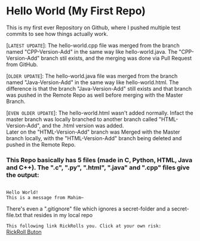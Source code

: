 # Hello World (My First Repo)
This is my first ever Repository on Github, where I pushed multiple test commits to see how things actually work.  

[`LATEST UPDATE`]: The hello-world.cpp file was merged from the branch named "CPP-Version-Add" in the same way like hello-world.java. The "CPP-Version-Add" branch stil exists, and the merging was done via Pull Request from GitHub.

[`OLDER UPDATE`]: The hello-world.java file was merged from the branch named "Java-Version-Add" in the same way like hello-world.html. The difference is that the branch "Java-Version-Add" still exists and that branch was pushed in the Remote Repo as well before merging with the Master Branch.

[`EVEN OLDER UPDATE`]: The hello-world.html wasn't added normally. Infact the master branch was locally branched to another branch called "HTML-Version-Add", and the .html version was added.  
Later on the "HTML-Version-Add" branch was Merged with the Master branch locally, with the "HTML-Version-Add" branch being deleted and pushed in the Remote Repo.


### This Repo basically has 5 files (made in C, Python, HTML, Java and C++). The ".c", ".py", ".html", ".java" and ".cpp" files give the output:

```  

Hello World!
This is a message from Mahim~

```  
There's even a ".gitignore" file which ignores a secret-folder and a secret-file.txt that resides in my local repo  

`This following link RickRolls you. Click at your own risk:`  
[RickRoll Buton](https://www.youtube.com/watch?v=dQw4w9WgXcQ)
